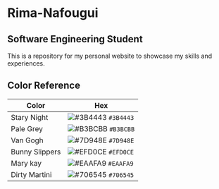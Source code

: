 # Rima-Nafougui

## Software Engineering Student

This is a repository for my personal website to showcase my skills and experiences.

## Color Reference
| Color          | Hex                                                                |
| -------------- | ------------------------------------------------------------------ |
| Stary Night    | ![#3B4443](https://via.placeholder.com/10/3B4443?text=+) `#3B4443` |
| Pale Grey      | ![#B3BCBB](https://via.placeholder.com/10/B3BCBB?text=+) `#B3BCBB` |
| Van Gogh       | ![#7D948E](https://via.placeholder.com/10/7D948E?text=+) `#7D948E` |
| Bunny Slippers | ![#EFD0CE](https://via.placeholder.com/10/EFD0CE?text=+) `#EFD0CE` |
| Mary kay       | ![#EAAFA9](https://via.placeholder.com/10/EAAFA9?text=+) `#EAAFA9` |
| Dirty Martini  | ![#706545](https://via.placeholder.com/10/706545?text=+) `#706545` |
